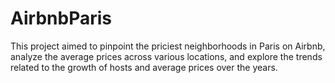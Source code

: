 # AirbnbParis
This project aimed to pinpoint the priciest neighborhoods in Paris on Airbnb, analyze the average prices across various locations, and explore the trends related to the growth of hosts and average prices over the years.
